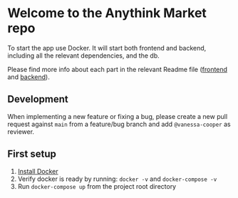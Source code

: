 # Welcome to the Anythink Market repo

To start the app use Docker. It will start both frontend and backend, including all the relevant dependencies, and the db.

Please find more info about each part in the relevant Readme file ([frontend](frontend/readme.md) and [backend](backend/README.md)).

## Development

When implementing a new feature or fixing a bug, please create a new pull request against `main` from a feature/bug branch and add `@vanessa-cooper` as reviewer.

## First setup

1. [Install Docker](https://docs.docker.com/get-docker/)
2. Verify docker is ready by running: `docker -v` and `docker-compose -v`
3. Run `docker-compose up` from the project root directory
